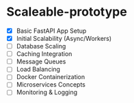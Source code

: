 # Scaleable-prototype

- [x] Basic FastAPI App Setup
- [x] Initial Scalability (Async/Workers)
- [ ] Database Scaling
- [ ] Caching Integration
- [ ] Message Queues
- [ ] Load Balancing
- [ ] Docker Containerization
- [ ] Microservices Concepts
- [ ] Monitoring & Logging
